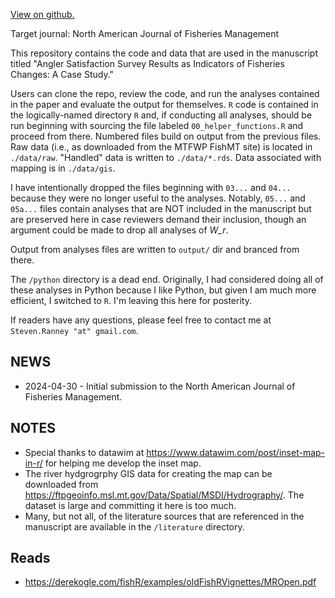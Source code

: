 [View on github.](https://github.com/stevenranney/angler_pressure)

Target journal: North American Journal of Fisheries Management

This repository contains the code and data that are used in the manuscript titled "Angler Satisfaction Survey Results as Indicators of Fisheries Changes: A Case Study."

Users can clone the repo, review the code, and run the analyses contained in the paper and evaluate the output for themselves. `R` code is contained in the logically-named directory `R` and, if conducting all analyses, should be run beginning with sourcing the file labeled `00_helper_functions.R` and proceed from there. Numbered files build on output from the previous files. Raw data (i.e., as downloaded from the MTFWP FishMT site) is located in `./data/raw`. "Handled" data is written to `./data/*.rds`. Data associated with mapping is in `./data/gis`.

I have intentionally dropped the files beginning with `03...` and `04...` because they were no longer useful to the analyses. Notably, `05...` and `05a...` files contain analyses that are NOT included in the manuscript but are preserved here in case reviewers demand their inclusion, though an argument could be made to drop all analyses of *W_r*.

Output from analyses files are written to `output/` dir and branced from there.

The `/python` directory is a dead end. Originally, I had considered doing all of these analyses in Python because I like Python, but given I am much more efficient, I switched to `R`. I'm leaving this here for posterity.

If readers have any questions, please feel free to contact me at `Steven.Ranney "at" gmail.com`.

## NEWS

* 2024-04-30 - Initial submission to the North American Journal of Fisheries Management.

## NOTES

* Special thanks to datawim at https://www.datawim.com/post/inset-map-in-r/ for helping me develop the inset map.
* The river hydgrogrphy GIS data for creating the map can be downloaded from https://ftpgeoinfo.msl.mt.gov/Data/Spatial/MSDI/Hydrography/. The dataset is large and committing it here is too much.
* Many, but not all, of the literature sources that are referenced in the manuscript are available in the `/literature` directory.

## Reads

* https://derekogle.com/fishR/examples/oldFishRVignettes/MROpen.pdf

